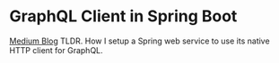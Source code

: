# GraphQL Client in Spring Boot
[Medium Blog](https://medium.com/@tikimike/graphql-client-in-spring-366f348e9124)
TLDR. How I setup a Spring web service to use its native HTTP client 
for GraphQL.
